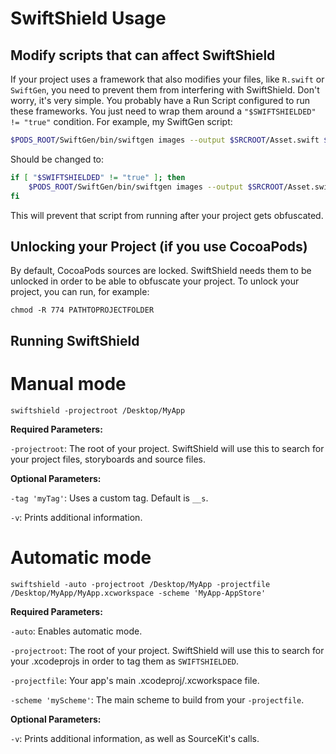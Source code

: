 # SwiftShield Usage


## Modify scripts that can affect SwiftShield

If your project uses a framework that also modifies your files, like `R.swift` or `SwiftGen`, you need to prevent them from interfering with SwiftShield. Don't worry, it's very simple. You probably have a Run Script configured to run these frameworks. You just need to wrap them around a `"$SWIFTSHIELDED" != "true"` condition.
For example, my SwiftGen script:
```bash
$PODS_ROOT/SwiftGen/bin/swiftgen images --output $SRCROOT/Asset.swift $SRCROOT/Assets.xcassets
```
Should be changed to:
```bash
if [ "$SWIFTSHIELDED" != "true" ]; then
    $PODS_ROOT/SwiftGen/bin/swiftgen images --output $SRCROOT/Asset.swift $SRCROOT/Assets.xcassets
fi
```

This will prevent that script from running after your project gets obfuscated.


## Unlocking your Project (if you use CocoaPods)

By default, CocoaPods sources are locked. SwiftShield needs them to be unlocked in order to be able to obfuscate your project. To unlock your project, you can run, for example:

`chmod -R 774 PATHTOPROJECTFOLDER`


## Running SwiftShield


# Manual mode

```
swiftshield -projectroot /Desktop/MyApp
```
**Required Parameters:**

`-projectroot`: The root of your project. SwiftShield will use this to search for your project files, storyboards and source files.

**Optional Parameters:**

`-tag 'myTag'`: Uses a custom tag. Default is `__s`.

`-v`: Prints additional information.


# Automatic mode

```
swiftshield -auto -projectroot /Desktop/MyApp -projectfile /Desktop/MyApp/MyApp.xcworkspace -scheme 'MyApp-AppStore'
```
**Required Parameters:**

`-auto`: Enables automatic mode.

`-projectroot`: The root of your project. SwiftShield will use this to search for your .xcodeprojs in order to tag them as `SWIFTSHIELDED`.

`-projectfile`: Your app's main .xcodeproj/.xcworkspace file.

`-scheme 'myScheme'`: The main scheme to build from your `-projectfile`.

**Optional Parameters:**

`-v`: Prints additional information, as well as SourceKit's calls.
